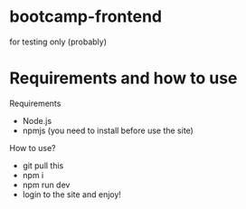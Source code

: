 # bootcamp-frontend
for testing only (probably)

# Requirements and how to use

Requirements
- Node.js
- npmjs (you need to install before use the site)

How to use?
- git pull this
- npm i
- npm run dev
- login to the site and enjoy!
